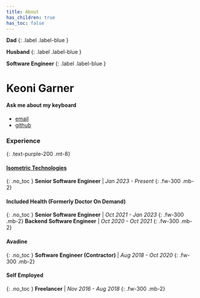 ```yaml
---
title: About
has_children: true
has_toc: false
---
```


**Dad**
{: .label .label-blue }

**Husband**
{: .label .label-blue }

**Software Engineer**
{: .label .label-blue }
# Keoni Garner
#### Ask me about my keyboard

- [email](mailto:keoni_garner@yahoo.com)
- [github](https://github.com/ObiWanKeoni)
<a href="mailto:keoni_garner@yahoo.com">
  <i class="fa fa-envelope"></i>
</a>

### Experience
{: .text-purple-200 .mt-8}

#### [Isometric Technologies](https://iso.io)
{: .no_toc }
**Senior Software Engineer** | _Jan 2023 - Present_
{: .fw-300 .mb-2}

#### Included Health (Formerly Doctor On Demand)
{: .no_toc }
**Senior Software Engineer** | _Oct 2021 - Jan 2023_
{: .fw-300 .mb-2}
**Backend Software Engineer** | _Oct 2020 - Oct 2021_
{: .fw-300 .mb-2}

#### Avadine
{: .no_toc }
**Software Engineer (Contractor)** | _Aug 2018 - Oct 2020_
{: .fw-300 .mb-2}

#### Self Employed
{: .no_toc }
**Freelancer** | _Nov 2016 - Aug 2018_
{: .fw-300 .mb-2}

